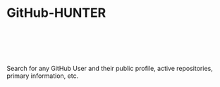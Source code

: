 <h1>GitHub-HUNTER</h1>
<br>
<br>
<br>
<br>  
<p>Search for any GitHub User and their public profile, active repositories, primary information, etc.</p>